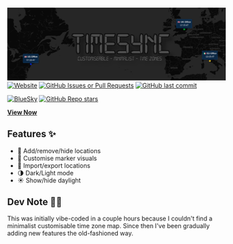 [![TimeSync Logo](title.png)](https://mattravenhall.github.io/TimeSync/)
[![Website](https://img.shields.io/website?url=https%3A%2F%2Fmattravenhall.github.io%2FTimeSync%2F)](https://mattravenhall.github.io/TimeSync/) [![GitHub Issues or Pull Requests](https://img.shields.io/github/issues/mattravenhall/TimeSync)](https://github.com/mattravenhall/TimeSync/issues) [![GitHub last commit](https://img.shields.io/github/last-commit/mattravenhall/TimeSync)](https://github.com/mattravenhall/TimeSync/commits/main/)

[![BlueSky](https://img.shields.io/badge/bluesky-Follow-blue?logo=bluesky)](https://bsky.app/profile/mattravenhall.bsky.social) [![GitHub Repo stars](https://img.shields.io/github/stars/mattravenhall/TimeSync)]()

[**View Now**](https://mattravenhall.github.io/TimeSync/)

## Features ✨
- 📍 Add/remove/hide locations
- 🎨 Customise marker visuals
- 💾 Import/export locations
- 🌗 Dark/Light mode
- ☀️ Show/hide daylight

## Dev Note 🧑‍💻
This was initially vibe-coded in a couple hours because I couldn't find a minimalist customisable time zone map. Since then I've been gradually adding new features the old-fashioned way.
